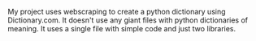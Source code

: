 My project uses webscraping to create a python dictionary using Dictionary.com. It doesn't use any giant files with python dictionaries of meaning. It uses a single file with simple code and just two libraries.
